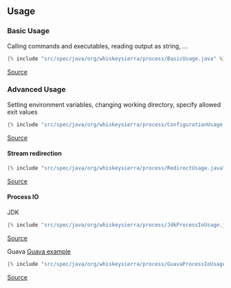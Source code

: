 ## Usage

### Basic Usage
Calling commands and executables, reading output as string, ...

```java
{% include "src/spec/java/org/whiskeysierra/process/BasicUsage.java" %}
```
[Source](src/spec/java/org/whiskeysierra/process/BasicUsage.java)

### Advanced Usage
Setting environment variables, changing working directory, specify allowed exit values

```java
{% include "src/spec/java/org/whiskeysierra/process/ConfigurationUsage.java" %}
```
[Source](src/spec/java/org/whiskeysierra/process/ConfigurationUsage.java)

#### Stream redirection
```java
{% include "src/spec/java/org/whiskeysierra/process/RedirectUsage.java" %}
```
[Source](src/spec/java/org/whiskeysierra/process/RedirectUsage.java)

#### Process IO

JDK
```java
{% include "src/spec/java/org/whiskeysierra/process/JdkProcessIoUsage.java" %}
```
[Source](src/spec/java/org/whiskeysierra/process/JdkProcessIoUsage.java)

Guava
[Guava example](src/spec/java/org/whiskeysierra/process/GuavaProcessIoUsage.java)
```java
{% include "src/spec/java/org/whiskeysierra/process/GuavaProcessIoUsage.java" %}
```
[Source](src/spec/java/org/whiskeysierra/process/GuavaProcessIoUsage.java)